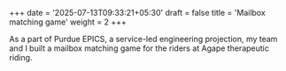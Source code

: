 +++
date = '2025-07-13T09:33:21+05:30'
draft = false
title = 'Mailbox  matching game'
weight = 2
+++

As a part of Purdue EPICS, a service-led engineering projection, my team and I built a mailbox matching game for the riders at Agape therapeutic riding. 